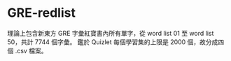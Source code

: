 # GRE-redlist
理論上包含新東方 GRE 字彙紅寶書內所有單字，從 word list 01 至 word list 50，共計 7744 個字彙。
鑑於 Quizlet 每個學習集的上限是 2000 個，故分成四個 .csv 檔案。

